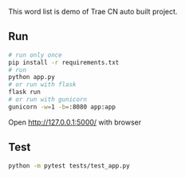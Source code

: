 This word list is demo of Trae CN auto built project.

## Run
```bash
# run only once
pip install -r requirements.txt
# run
python app.py
# or run with flask
flask run
# or run with gunicorn
gunicorn -w=1 -b=:8080 app:app
```
Open http://127.0.0.1:5000/ with browser

## Test
```bash
python -m pytest tests/test_app.py
```
